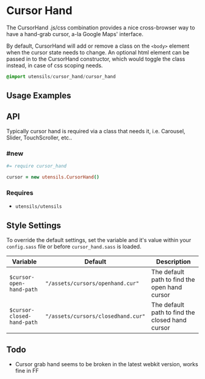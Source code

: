
# Cursor Hand
The CursorHand .js/css combination provides a nice cross-browser way to have a hand-grab cursor, a-la Google Maps' interface.

By default, CursorHand will add or remove a class on the `<body>` element when the cursor state needs to change. An optional
html element can be passed in to the CursorHand constructor, which would toggle the class instead, in case of css scoping needs.

```sass
@import utensils/cursor_hand/cursor_hand
```

## Usage Examples
<!--~ markup/cursor_hand.html.haml -->


## API
Typically cursor hand is required via a class that needs it, i.e. Carousel, Slider, TouchScroller, etc..


### #new
```coffee
#= require cursor_hand

cursor = new utensils.CursorHand()
```

### Requires
- `utensils/utensils`


## Style Settings
To override the default settings, set the variable and it's value
within your `config.sass` file or before `cursor_hand.sass` is loaded.

Variable                   | Default                            | Description
-------------------------- | ---------------------------------- | -------------------------------------------
`$cursor-open-hand-path`   | `"/assets/cursors/openhand.cur"`   | The default path to find the open hand cursor
`$cursor-closed-hand-path` | `"/assets/cursors/closedhand.cur"` | The default path to find the closed hand cursor


## Todo
- Cursor grab hand seems to be broken in the latest webkit version,
  works fine in FF

